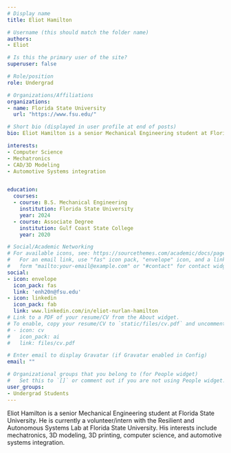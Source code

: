 ```yaml
---
# Display name
title: Eliot Hamilton  

# Username (this should match the folder name)
authors:
- Eliot

# Is this the primary user of the site?
superuser: false

# Role/position
role: Undergrad

# Organizations/Affiliations
organizations:
- name: Florida State University
  url: "https://www.fsu.edu/"

# Short bio (displayed in user profile at end of posts)
bio: Eliot Hamilton is a senior Mechanical Engineering student at Florida State University. He is currently a volunteer/intern with the Resilient and Autonomous Systems Lab at Florida State University. His interests include mechatronics, 3D modeling, 3D printing, computer science, and automotive systems integration.

interests:
- Computer Science
- Mechatronics
- CAD/3D Modeling
- Automotive Systems integration


education:
  courses:
  - course: B.S. Mechanical Engineering
    institution: Florida State University
    year: 2024
  - course: Associate Degree
    institution: Gulf Coast State College
    year: 2020

# Social/Academic Networking
# For available icons, see: https://sourcethemes.com/academic/docs/page-builder/#icons
#   For an email link, use "fas" icon pack, "envelope" icon, and a link in the
#   form "mailto:your-email@example.com" or "#contact" for contact widget.
social:
- icon: envelope
  icon_pack: fas
  link: 'enh20n@fsu.edu'
- icon: linkedin
  icon_pack: fab
  link: www.linkedin.com/in/eliot-nurlan-hamilton
# Link to a PDF of your resume/CV from the About widget.
# To enable, copy your resume/CV to `static/files/cv.pdf` and uncomment the lines below.
# - icon: cv
#   icon_pack: ai
#   link: files/cv.pdf

# Enter email to display Gravatar (if Gravatar enabled in Config)
email: ""

# Organizational groups that you belong to (for People widget)
#   Set this to `[]` or comment out if you are not using People widget.
user_groups:
- Undergrad Students
---
```

Eliot Hamilton is a senior Mechanical Engineering student at Florida State University. He is currently a volunteer/intern with the Resilient and Autonomous Systems Lab at Florida State University. His interests include mechatronics, 3D modeling, 3D printing, computer science, and automotive systems integration.

